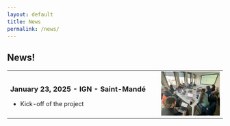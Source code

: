 ```yaml
---
layout: default
title: News
permalink: /news/
---
```


<h2> News!</h2>

<table width="75%">
    	<tr>
    	<td>
		<h3>January 23, 2025 - IGN - Saint-Mandé</h3>
		<ul>
			<li>Kick-off of the project </li>
		</ul>
	</td>
	<td width="30%"><img src="/images/photo_kickoff-23jan25.jpg" width="100%" alt="Photo kick-off"></td>
  </tr>
<table>
